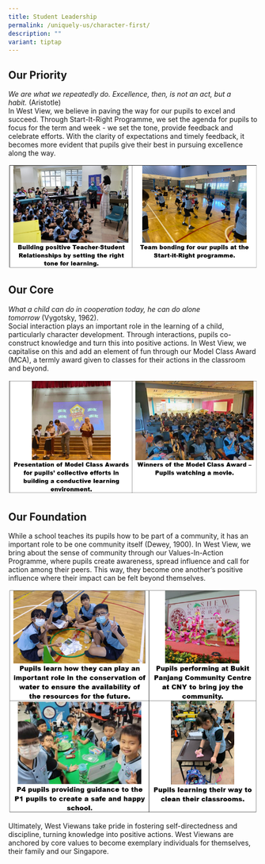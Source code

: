 ```yaml
---
title: Student Leadership
permalink: /uniquely-us/character-first/
description: ""
variant: tiptap
---
```

Our Priority
------------

_We are what we repeatedly do._&nbsp;_Excellence, then, is not an act, but a habit._&nbsp;(Aristotle)  <br>
In West View, we believe in paving the way for our pupils to excel and succeed. Through Start-It-Right Programme, we set the agenda for pupils to focus for the term and week - we set the tone, provide feedback and celebrate efforts. With the clarity of expectations and timely feedback, it becomes more evident that pupils give their best in pursuing excellence along the way.

![](/images/CCE/character%20first%20-%20our%20priority.png)

Our Core
--------

_What a child can do in cooperation today, he can do alone tomorrow_&nbsp;(Vygotsky, 1962).  <br>
Social interaction plays an important role in the learning of a child, particularly character development. Through interactions, pupils co-construct knowledge and turn this into positive actions. In West View, we capitalise on this and add an element of fun through our Model Class Award (MCA), a termly award given to classes for their actions in the classroom and beyond.

![](/images/CCE/character%20first%20-%20our%20core.png)

Our Foundation
--------------

While a school teaches its pupils how to be part of a community, it has an important role to be one community itself (Dewey, 1900). In West View, we bring about the sense of community through our Values-In-Action Programme, where pupils create awareness, spread influence and call for action among their peers. This way, they become one another’s positive influence where their impact can be felt beyond themselves.

![](/images/CCE/character%20first%20-%20our%20foundation.png)

Ultimately, West Viewans take pride in fostering self-directedness and discipline, turning knowledge into positive actions. West Viewans are anchored by core values to become exemplary individuals for themselves, their family and our Singapore.